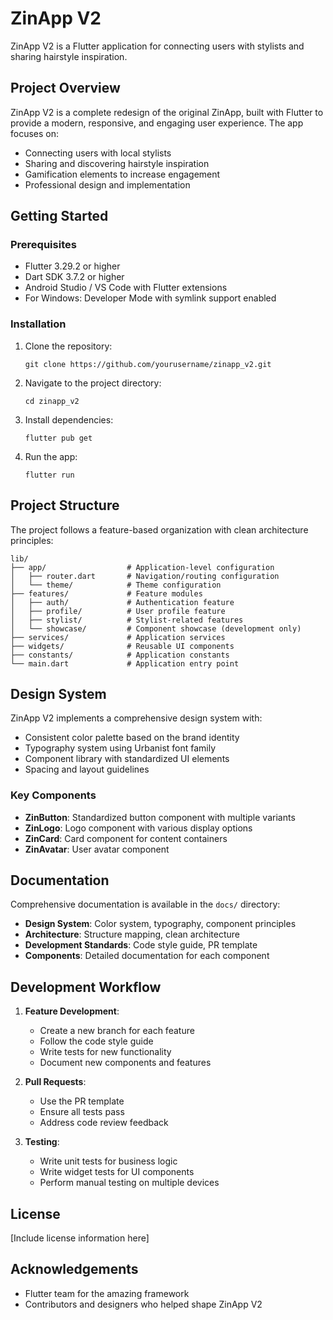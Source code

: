 # ZinApp V2

ZinApp V2 is a Flutter application for connecting users with stylists and sharing hairstyle inspiration.

## Project Overview

ZinApp V2 is a complete redesign of the original ZinApp, built with Flutter to provide a modern, responsive, and engaging user experience. The app focuses on:

- Connecting users with local stylists
- Sharing and discovering hairstyle inspiration
- Gamification elements to increase engagement
- Professional design and implementation

## Getting Started

### Prerequisites

- Flutter 3.29.2 or higher
- Dart SDK 3.7.2 or higher
- Android Studio / VS Code with Flutter extensions
- For Windows: Developer Mode with symlink support enabled

### Installation

1. Clone the repository:
   ```
   git clone https://github.com/yourusername/zinapp_v2.git
   ```

2. Navigate to the project directory:
   ```
   cd zinapp_v2
   ```

3. Install dependencies:
   ```
   flutter pub get
   ```

4. Run the app:
   ```
   flutter run
   ```

## Project Structure

The project follows a feature-based organization with clean architecture principles:

```
lib/
├── app/                  # Application-level configuration
│   ├── router.dart       # Navigation/routing configuration
│   └── theme/            # Theme configuration
├── features/             # Feature modules
│   ├── auth/             # Authentication feature
│   ├── profile/          # User profile feature
│   ├── stylist/          # Stylist-related features
│   └── showcase/         # Component showcase (development only)
├── services/             # Application services
├── widgets/              # Reusable UI components
├── constants/            # Application constants
└── main.dart             # Application entry point
```

## Design System

ZinApp V2 implements a comprehensive design system with:

- Consistent color palette based on the brand identity
- Typography system using Urbanist font family
- Component library with standardized UI elements
- Spacing and layout guidelines

### Key Components

- **ZinButton**: Standardized button component with multiple variants
- **ZinLogo**: Logo component with various display options
- **ZinCard**: Card component for content containers
- **ZinAvatar**: User avatar component

## Documentation

Comprehensive documentation is available in the `docs/` directory:

- **Design System**: Color system, typography, component principles
- **Architecture**: Structure mapping, clean architecture
- **Development Standards**: Code style guide, PR template
- **Components**: Detailed documentation for each component

## Development Workflow

1. **Feature Development**:
   - Create a new branch for each feature
   - Follow the code style guide
   - Write tests for new functionality
   - Document new components and features

2. **Pull Requests**:
   - Use the PR template
   - Ensure all tests pass
   - Address code review feedback

3. **Testing**:
   - Write unit tests for business logic
   - Write widget tests for UI components
   - Perform manual testing on multiple devices

## License

[Include license information here]

## Acknowledgements

- Flutter team for the amazing framework
- Contributors and designers who helped shape ZinApp V2
